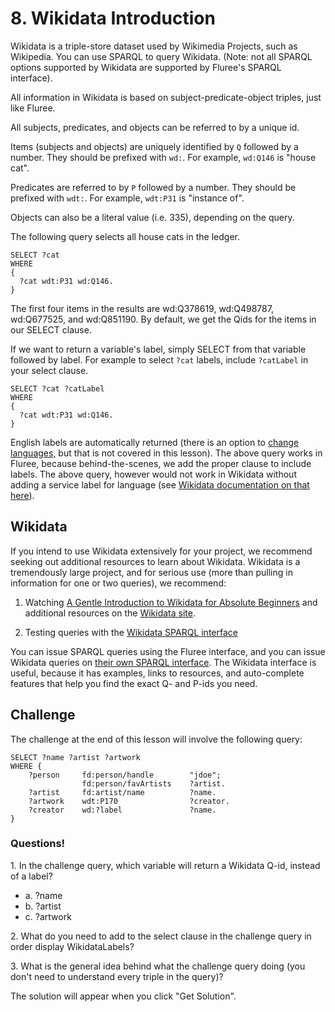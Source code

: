 # 8. Wikidata Introduction

Wikidata is a triple-store dataset used by Wikimedia Projects, such as Wikipedia. You can use SPARQL to query Wikidata. (Note: not all SPARQL options supported by Wikidata are supported by Fluree's SPARQL interface).

All information in Wikidata is based on subject-predicate-object triples, just like Fluree.

All subjects, predicates, and objects can be referred to by a unique id.

Items (subjects and objects) are uniquely identified by `Q` followed by a number. They should be prefixed with `wd:`. For example, `wd:Q146` is "house cat".

Predicates are referred to by `P` followed by a number. They should be prefixed with `wdt:`. For example, `wdt:P31` is "instance of".

Objects can also be a literal value (i.e. 335), depending on the query.

The following query selects all house cats in the ledger.

```sparql
SELECT ?cat
WHERE
{
  ?cat wdt:P31 wd:Q146.
}
```

The first four items in the results are wd:Q378619, wd:Q498787, wd:Q677525, and wd:Q851190. By default, we get the Qids for the items in our SELECT clause.

If we want to return a variable's label, simply SELECT from that variable followed by label. For example to select `?cat` labels, include `?catLabel` in your select clause.

```sparql
SELECT ?cat ?catLabel
WHERE
{
  ?cat wdt:P31 wd:Q146.
}
```

English labels are automatically returned (there is an option to <a href="/docs/query/sparql#language-labels" target="_blank">change languages,</a> but that is not covered in this lesson). The above query works in Fluree, because behind-the-scenes, we add the proper clause to include labels. The above query, however would not work in Wikidata without adding a service label for language (see <a href="https://en.wikibooks.org/wiki/SPARQL/SERVICE_-_Label">Wikidata documentation on that here</a>).

## Wikidata

If you intend to use Wikidata extensively for your project, we recommend seeking out additional resources to learn about Wikidata. Wikidata is a tremendously large project, and for serious use (more than pulling in information for one or two queries), we recommend:

1. Watching <a href="https://en.wikipedia.org/wiki/File:A_Gentle_Introduction_to_Wikidata_for_Absolute_Beginners_(including_non-techies!).webm" target="_blank">A Gentle Introduction to Wikidata for Absolute Beginners</a> and additional resources on the <a href="https://www.wikidata.org/" target="_blank">Wikidata site</a>.

2. Testing queries with the <a href="https://query.wikidata.org/" target="_blank">Wikidata SPARQL interface</a>

You can issue SPARQL queries using the Fluree interface, and you can issue Wikidata queries on <a href="https://query.wikidata.org/" target="_blank">their own SPARQL interface</a>. The Wikidata interface is useful, because it has examples, links to resources, and auto-complete features that help you find the exact Q- and P-ids you need.

## Challenge

The challenge at the end of this lesson will involve the following query:

```sparql
SELECT ?name ?artist ?artwork
WHERE {
    ?person     fd:person/handle        "jdoe";
                fd:person/favArtists    ?artist.
    ?artist     fd:artist/name          ?name.
    ?artwork    wdt:P170                ?creator.
    ?creator    wd:?label               ?name.
}
```

<div class="challenge">
<h3>Questions!</h3>
<p>1. In the challenge query, which variable will return a Wikidata Q-id, instead of a label?</p>
<ul>
    <li>a. ?name</li>
    <li>b. ?artist</li>
    <li>c. ?artwork</li>
</ul>
<p>2. What do you need to add to the select clause in the challenge query in order display WikidataLabels?</p>
<p>3. What is the general idea behind what the challenge query doing (you don't need to understand every triple in the query)?</p>
<p>The solution will appear when you click "Get Solution".</p>
</div>
